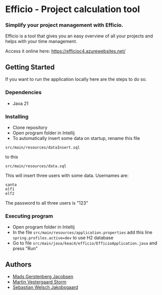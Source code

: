 # Efficio - Project calculation tool

### Simplify your project management with Efficio.

Efficio is a tool that gives you an easy overview of all your projects and helps with your time management.

Access it online here: https://efficioc4.azurewebsites.net/

## Getting Started
If you want to run the application locally here are the steps to do so.

### Dependencies

* Java 21

### Installing

* Clone repository
* Open program folder in Intellij
* To automatically insert some data on startup, rename this file
```
src/main/resources/dataInsert.sql
```
to this
```
src/main/resources/data.sql
```
This will insert three users with some data. Usernames are:
```
santa
elf1
elf2
```
The password to all three users is "123"

### Executing program

* Open program folder in Intellij
* In the file `src/main/resources/application.properties` add this line `spring.profiles.active=dev` to use H2 database
* Go to file `src/main/java/keac4/efficio/EfficioApplication.java` and press "Run"

## Authors

- [Mads Gerstenberg Jacobsen](https://github.com/SkynetHD)
- [Martin Vestergaard Storm](https://github.com/MartinVStorm)
- [Sebastian Welsch Jakobsgaard](https://github.com/sebwelsch)
